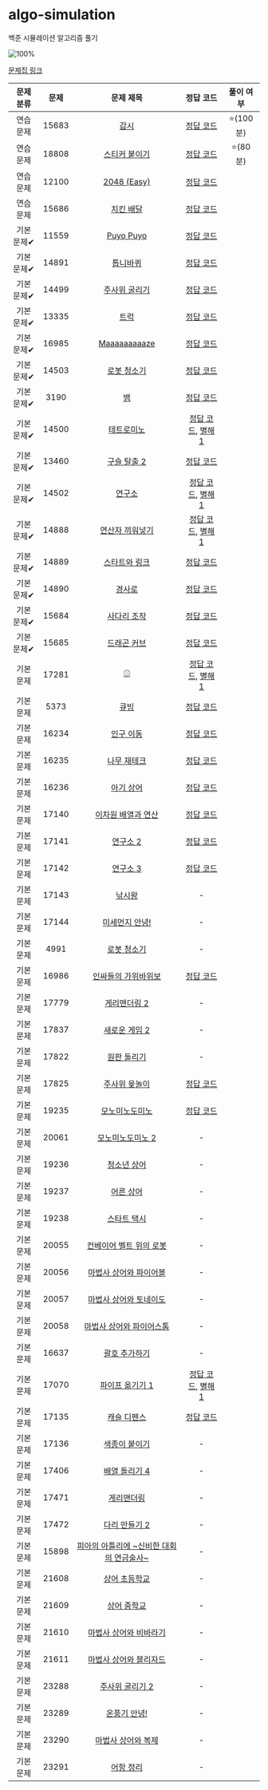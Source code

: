 # algo-simulation
백준 시뮬레이션 알고리즘 풀기


![100%](https://progress-bar.dev/1/?scale=60&title=progress&width=500&color=babaca&suffix=/60)

[문제집 링크](https://www.acmicpc.net/workbook/view/7316)

| 문제 분류 | 문제 | 문제 제목 | 정답 코드 | 풀이 여부 |
| :--: | :--: | :--: | :--: | :--: |
| 연습 문제 | 15683 | [감시](https://www.acmicpc.net/problem/15683) | [정답 코드](../0x0D/solutions/15683.cpp) | ⭐️(100분) |
| 연습 문제 | 18808 | [스티커 붙이기](https://www.acmicpc.net/problem/18808) | [정답 코드](../0x0D/solutions/18808.cpp) | ⭐️(80분) |
| 연습 문제 | 12100 | [2048 (Easy)](https://www.acmicpc.net/problem/12100) | [정답 코드](../0x0D/solutions/12100.cpp) | |
| 연습 문제 | 15686 | [치킨 배달](https://www.acmicpc.net/problem/15686) | [정답 코드](../0x0D/solutions/15686.cpp) | |
| 기본 문제✔ | 11559 | [Puyo Puyo](https://www.acmicpc.net/problem/11559) | [정답 코드](../0x0D/solutions/11559.cpp) | |
| 기본 문제✔ | 14891 | [톱니바퀴](https://www.acmicpc.net/problem/14891) | [정답 코드](../0x0D/solutions/14891.cpp) | |
| 기본 문제✔ | 14499 | [주사위 굴리기](https://www.acmicpc.net/problem/14499) | [정답 코드](../0x0D/solutions/14499.cpp) | |
| 기본 문제✔ | 13335 | [트럭](https://www.acmicpc.net/problem/13335) | [정답 코드](../0x0D/solutions/13335.cpp) | |
| 기본 문제✔ | 16985 | [Maaaaaaaaaze](https://www.acmicpc.net/problem/16985) | [정답 코드](../0x0D/solutions/16985.cpp) | |
| 기본 문제✔ | 14503 | [로봇 청소기](https://www.acmicpc.net/problem/14503) | [정답 코드](../0x0D/solutions/14503.cpp) | |
| 기본 문제✔ | 3190 | [뱀](https://www.acmicpc.net/problem/3190) | [정답 코드](../0x0D/solutions/3190.cpp) | |
| 기본 문제✔ | 14500 | [테트로미노](https://www.acmicpc.net/problem/14500) | [정답 코드](../0x0D/solutions/14500.cpp), [별해 1](../0x0D/solutions/14500_1.cpp) ||
| 기본 문제✔ | 13460 | [구슬 탈출 2](https://www.acmicpc.net/problem/13460) | [정답 코드](../0x0D/solutions/13460.cpp) | |
| 기본 문제✔ | 14502 | [연구소](https://www.acmicpc.net/problem/14502) | [정답 코드](../0x0D/solutions/14502.cpp), [별해 1](../0x0D/solutions/14502_1.cpp) | |
| 기본 문제✔ | 14888 | [연산자 끼워넣기](https://www.acmicpc.net/problem/14888) | [정답 코드](../0x0D/solutions/14888.cpp), [별해 1](../0x0D/solutions/14888_1.cpp) | |
| 기본 문제✔ | 14889 | [스타트와 링크](https://www.acmicpc.net/problem/14889) | [정답 코드](../0x0D/solutions/14889.cpp) | |
| 기본 문제✔ | 14890 | [경사로](https://www.acmicpc.net/problem/14890) | [정답 코드](../0x0D/solutions/14890.cpp) | |
| 기본 문제✔ | 15684 | [사다리 조작](https://www.acmicpc.net/problem/15684) | [정답 코드](../0x0D/solutions/15684.cpp) | |
| 기본 문제✔ | 15685 | [드래곤 커브](https://www.acmicpc.net/problem/15685) | [정답 코드](../0x0D/solutions/15685.cpp) | |
| 기본 문제 | 17281 | [⚾](https://www.acmicpc.net/problem/17281) | [정답 코드](../0x0D/solutions/17281.cpp), [별해 1](../0x0D/solutions/17281_1.cpp) | |
| 기본 문제 | 5373 | [큐빙](https://www.acmicpc.net/problem/5373) | [정답 코드](../0x0D/solutions/5373.cpp) | |
| 기본 문제 | 16234 | [인구 이동](https://www.acmicpc.net/problem/16234) | [정답 코드](../0x0D/solutions/16234.cpp) | |
| 기본 문제 | 16235 | [나무 재테크](https://www.acmicpc.net/problem/16235) | [정답 코드](../0x0D/solutions/16235.cpp) | |
| 기본 문제 | 16236 | [아기 상어](https://www.acmicpc.net/problem/16236) | [정답 코드](../0x0D/solutions/16236.cpp) | |
| 기본 문제 | 17140 | [이차원 배열과 연산](https://www.acmicpc.net/problem/17140) | [정답 코드](../0x0D/solutions/17140.cpp) | |
| 기본 문제 | 17141 | [연구소 2](https://www.acmicpc.net/problem/17141) | [정답 코드](../0x0D/solutions/17141.cpp) | |
| 기본 문제 | 17142 | [연구소 3](https://www.acmicpc.net/problem/17142) | [정답 코드](../0x0D/solutions/17142.cpp) | |
| 기본 문제 | 17143 | [낚시왕](https://www.acmicpc.net/problem/17143) | - | |
| 기본 문제 | 17144 | [미세먼지 안녕!](https://www.acmicpc.net/problem/17144) | - | |
| 기본 문제 | 4991 | [로봇 청소기](https://www.acmicpc.net/problem/4991) | - | |
| 기본 문제 | 16986 | [인싸들의 가위바위보](https://www.acmicpc.net/problem/16986) | [정답 코드](../0x0D/solutions/16986.cpp) | |
| 기본 문제 | 17779 | [게리맨더링 2](https://www.acmicpc.net/problem/17779) | - | |
| 기본 문제 | 17837 | [새로운 게임 2](https://www.acmicpc.net/problem/17837) | - | |
| 기본 문제 | 17822 | [원판 돌리기](https://www.acmicpc.net/problem/17822) | - | |
| 기본 문제 | 17825 | [주사위 윷놀이](https://www.acmicpc.net/problem/17825) | [정답 코드](../0x0D/solutions/17825.cpp) | |
| 기본 문제 | 19235 | [모노미노도미노](https://www.acmicpc.net/problem/19235) | [정답 코드](../0x0D/solutions/19235.cpp) | |
| 기본 문제 | 20061 | [모노미노도미노 2](https://www.acmicpc.net/problem/20061) | - | |
| 기본 문제 | 19236 | [청소년 상어](https://www.acmicpc.net/problem/19236) | - | |
| 기본 문제 | 19237 | [어른 상어](https://www.acmicpc.net/problem/19237) | - | |
| 기본 문제 | 19238 | [스타트 택시](https://www.acmicpc.net/problem/19238) | - | |
| 기본 문제 | 20055 | [컨베이어 벨트 위의 로봇](https://www.acmicpc.net/problem/20055) | - | |
| 기본 문제 | 20056 | [마법사 상어와 파이어볼](https://www.acmicpc.net/problem/20056) | - | |
| 기본 문제 | 20057 | [마법사 상어와 토네이도](https://www.acmicpc.net/problem/20057) | - | |
| 기본 문제 | 20058 | [마법사 상어와 파이어스톰](https://www.acmicpc.net/problem/20058) | - | |
| 기본 문제 | 16637 | [괄호 추가하기](https://www.acmicpc.net/problem/16637) | - | |
| 기본 문제 | 17070 | [파이프 옮기기 1](https://www.acmicpc.net/problem/17070) | [정답 코드](../0x0D/solutions/17070.cpp), [별해 1](../0x0D/solutions/17070_1.cpp) | |
| 기본 문제 | 17135 | [캐슬 디펜스](https://www.acmicpc.net/problem/17135) | [정답 코드](../0x0D/solutions/17135.cpp) | |
| 기본 문제 | 17136 | [색종이 붙이기](https://www.acmicpc.net/problem/17136) | - | |
| 기본 문제 | 17406 | [배열 돌리기 4](https://www.acmicpc.net/problem/17406) | - | |
| 기본 문제 | 17471 | [게리맨더링](https://www.acmicpc.net/problem/17471) | - | |
| 기본 문제 | 17472 | [다리 만들기 2](https://www.acmicpc.net/problem/17472) | - | |
| 기본 문제 | 15898 | [피아의 아틀리에 ~신비한 대회의 연금술사~](https://www.acmicpc.net/problem/15898) | - | |
| 기본 문제 | 21608 | [상어 초등학교](https://www.acmicpc.net/problem/21608) | - | |
| 기본 문제 | 21609 | [상어 중학교](https://www.acmicpc.net/problem/21609) | - | |
| 기본 문제 | 21610 | [마법사 상어와 비바라기](https://www.acmicpc.net/problem/21610) | - | |
| 기본 문제 | 21611 | [마법사 상어와 블리자드](https://www.acmicpc.net/problem/21611) | - | |
| 기본 문제 | 23288 | [주사위 굴리기 2](https://www.acmicpc.net/problem/23288) | - | |
| 기본 문제 | 23289 | [온풍기 안녕!](https://www.acmicpc.net/problem/23289) | - | |
| 기본 문제 | 23290 | [마법사 상어와 복제](https://www.acmicpc.net/problem/23290) | - | |
| 기본 문제 | 23291 | [어항 정리](https://www.acmicpc.net/problem/23291) | - | |
